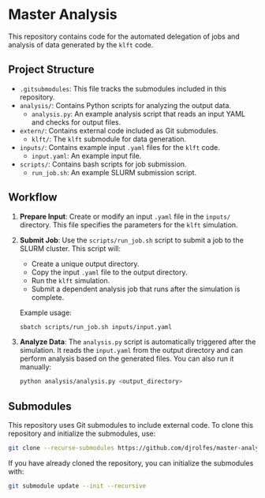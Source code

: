 # Master Analysis

This repository contains code for the automated delegation of jobs and analysis of data generated by the `klft` code.

## Project Structure

-   `.gitsubmodules`: This file tracks the submodules included in this repository.
-   `analysis/`: Contains Python scripts for analyzing the output data.
    -   `analysis.py`: An example analysis script that reads an input YAML and checks for output files.
-   `extern/`: Contains external code included as Git submodules.
    -   `klft/`: The `klft` submodule for data generation.
-   `inputs/`: Contains example input `.yaml` files for the `klft` code.
    -   `input.yaml`: An example input file.
-   `scripts/`: Contains bash scripts for job submission.
    -   `run_job.sh`: An example SLURM submission script.

## Workflow

1.  **Prepare Input**: Create or modify an input `.yaml` file in the `inputs/` directory. This file specifies the parameters for the `klft` simulation.

2.  **Submit Job**: Use the `scripts/run_job.sh` script to submit a job to the SLURM cluster. This script will:
    -   Create a unique output directory.
    -   Copy the input `.yaml` file to the output directory.
    -   Run the `klft` simulation.
    -   Submit a dependent analysis job that runs after the simulation is complete.

    Example usage:
    ```bash
    sbatch scripts/run_job.sh inputs/input.yaml
    ```

3.  **Analyze Data**: The `analysis.py` script is automatically triggered after the simulation. It reads the `input.yaml` from the output directory and can perform analysis based on the generated files. You can also run it manually:
    ```bash
    python analysis/analysis.py <output_directory>
    ```

## Submodules

This repository uses Git submodules to include external code. To clone this repository and initialize the submodules, use:

```bash
git clone --recurse-submodules https://github.com/djrolfes/master-analysis.git
```

If you have already cloned the repository, you can initialize the submodules with:

```bash
git submodule update --init --recursive
```
